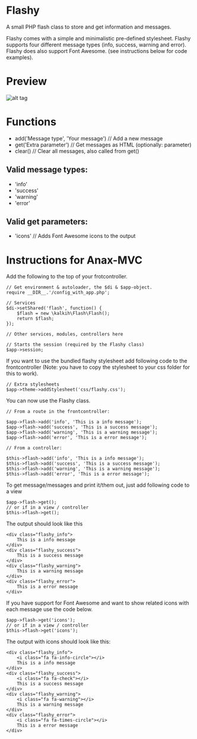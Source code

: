 Flashy
=======
A small PHP flash class to store and get information and messages.

Flashy comes with a simple and minimalistic pre-defined stylesheet.
Flashy supports four different message types (info, success, warning and error).
Flashy does also support Font Awesome. (see instructions below for code examples).

Preview
======
![alt tag](http://i.imgur.com/uOCuyHw.png)


Functions
======
* add('Message type', 'Your message') // Add a new message
* get('Extra parameter') // Get messages as HTML (optionally: parameter)
* clear() // Clear all messages, also called from get()

Valid message types:
------
* 'info'
* 'success'
* 'warning'
* 'error'

Valid get parameters:
------
* 'icons' // Adds Font Awesome icons to the output


Instructions for Anax-MVC
======================================

Add the following to the top of your frotcontroller.

	// Get environment & autoloader, the $di & $app-object.
	require __DIR__.'/config_with_app.php';

	// Services
	$di->setShared('flash', function() {
		$flash = new \kalkih\Flash\Flash();
		return $flash;
	});

	// Other services, modules, controllers here

	// Starts the session (required by the Flashy class)
	$app->session;

If you want to use the bundled flashy stylesheet add following code to the frontcontroller (Note: you have to copy the stylesheet to your css folder for this to work).
    
    // Extra stylesheets
    $app->theme->addStylesheet('css/flashy.css');


You can now use the Flashy class.

	// From a route in the frontcontroller:

	$app->flash->add('info', 'This is a info message');
    $app->flash->add('success', 'This is a success message');
    $app->flash->add('warning', 'This is a warning message');
    $app->flash->add('error', 'This is a error message');
	
	// From a controller:
	
	$this->flash->add('info', 'This is a info message');
    $this->flash->add('success', 'This is a success message');
    $this->flash->add('warning', 'This is a warning message');
    $this->flash->add('error', 'This is a error message');

To get message/messages and print it/them out, just add following code to a view

	$app->flash->get();
	// or if in a view / controller
	$this->flash->get();

The output should look like this

	<div class="flashy_info">
		This is a info message
	</div>
	<div class="flashy_success">
		This is a success message
	</div>
	<div class="flashy_warning">
		This is a warning message
	</div>
	<div class="flashy_error">
		This is a error message
	</div>

If you have support for Font Awesome and want to show related icons with each message use the code below.

	$app->flash->get('icons');
	// or if in a view / controller
	$this->flash->get('icons'); 

The output with icons should look like this:

	<div class="flashy_info">
		<i class="fa fa-info-circle"></i>
		This is a info message
	</div>
	<div class="flashy_success">
		<i class="fa fa-check"></i>
		This is a success message
	</div>
	<div class="flashy_warning">
		<i class="fa fa-warning"></i>
		This is a warning message
	</div>
	<div class="flashy_error">
		<i class="fa fa-times-circle"></i>
		This is a error message
	</div>
